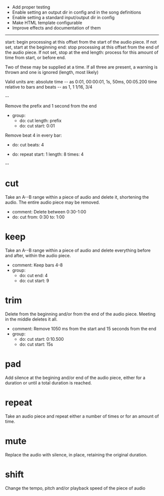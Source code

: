 - Add proper testing
- Enable setting an output dir in config and in the song definitions
- Enable setting a standard input/output dir in config
- Make HTML template configurable
- Improve effects and documentation of them


------


start: begin processing at this offset from the start of the audio piece. If not set, start at the beginning
end: stop processing at this offset from the end of the audio piece. If not set, stop at the end
length: process for this amount of time from start, or before end.

Two of these may be supplied at a time. If all three are present, a warning is thrown and one is ignored (length, most likely)

Valid units are:
absolute time -- as 0:01, 00:00:01, 1s, 50ms, 00:05.200
time relative to bars and beats -- as 1, 1 1/16, 3/4

--

Remove the prefix and 1 second from the end
- group:
  - do: cut
    length: prefix
  - do: cut
    start: 0:01

Remove beat 4 in every bar:
- do: cut
  beats: 4

- do: repeat
  start: 1
  length: 8
  times: 4

--

# cut
Take an A--B range within a piece of audio and delete it, shortening the audio. The entire audio piece may be removed.

- comment: Delete between 0:30-1:00
- do: cut
  from: 0:30
  to: 1:00

# keep
Take an A--B range within a piece of audio and delete everything before and after, within the audio piece.

- comment: Keep bars 4-8
- group:
  - do: cut
    end: 4
  - do: cut
    start: 9

# trim
Delete from the beginning and/or from the end of the audio piece. Meeting in the middle deletes it all.

- comment: Remove 1050 ms from the start and 15 seconds from the end
- group:
  - do: cut
    start: 0:10.500
  - do: cut
    start: 15s

# pad
Add silence at the begining and/or end of the audio piece, either for a duration or until a total duration is reached.

# repeat
Take an audio piece and repeat either a number of times or for an amount of time.

# mute
Replace the audio with silence, in place, retaining the original duration.

# shift
Change the tempo, pitch and/or playback speed of the piece of audio
